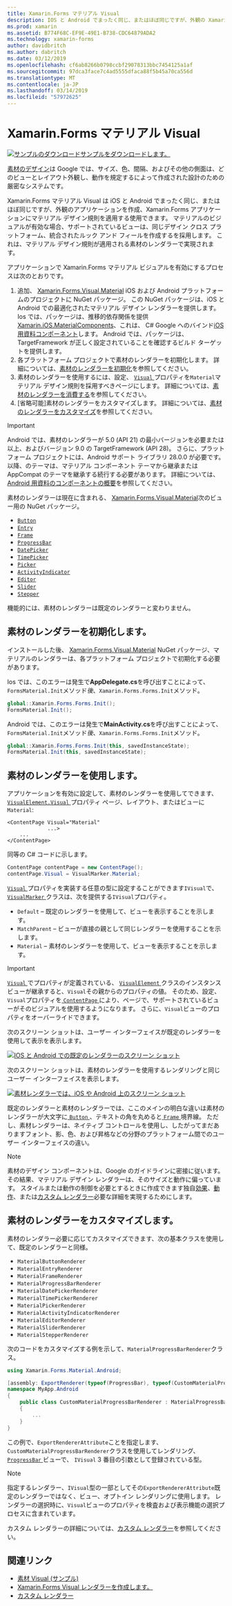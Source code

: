 ```yaml
---
title: Xamarin.Forms マテリアル Visual
description: IOS と Android でまったく同じ、またはほぼ同じですが、外観の Xamarin.Forms アプリケーションを作成する Xamarin.Forms マテリアル Visual を使用できます。
ms.prod: xamarin
ms.assetid: B774F68C-EF9E-49E1-B738-CDC64879ADA2
ms.technology: xamarin-forms
author: davidbritch
ms.author: dabritch
ms.date: 03/12/2019
ms.openlocfilehash: cf6ab8266b0798ccbf29078313bbc7454125a1af
ms.sourcegitcommit: 97dca3face7c4ad5555dfaca88f5b45a70ca556d
ms.translationtype: MT
ms.contentlocale: ja-JP
ms.lasthandoff: 03/14/2019
ms.locfileid: "57972625"
---
```

# <a name="xamarinforms-material-visual"></a>Xamarin.Forms マテリアル Visual

[![サンプルのダウンロード](~/media/shared/download.png)サンプルをダウンロードします。](https://developer.xamarin.com/samples/xamarin-forms/UserInterface/VisualDemos/)

[素材のデザイン](https://material.io)は Google では、サイズ、色、間隔、およびその他の側面は、どのビューとレイアウト外観し、動作を規定するによって作成された設計のための厳密なシステムです。

Xamarin.Forms マテリアル Visual は iOS と Android でまったく同じ、またはほぼ同じですが、外観のアプリケーションを作成、Xamarin.Forms アプリケーションにマテリアル デザイン規則を適用する使用できます。 マテリアルのビジュアルが有効な場合、サポートされているビューは、同じデザイン クロス プラットフォーム、統合されたルック アンド フィールを作成するを採用します。 これは、マテリアル デザイン規則が適用される素材のレンダラーで実現されます。

アプリケーションで Xamarin.Forms マテリアル ビジュアルを有効にするプロセスは次のとおりです。

1. 追加、 [Xamarin.Forms.Visual.Material](https://www.nuget.org/packages/Xamarin.Forms.Visual.Material/) iOS および Android プラットフォームのプロジェクトに NuGet パッケージ。 この NuGet パッケージは、iOS と Android での最適化されたマテリアル デザイン レンダラーを提供します。 Ios では、パッケージは、推移的依存関係を提供[Xamarin.iOS.MaterialComponents](https://www.nuget.org/packages/Xamarin.iOS.MaterialComponents)、これは、 C# Google へのバインド[iOS 用資料コンポーネント](https://material.io/develop/ios/)します。 Android では、パッケージは、TargetFramework が正しく設定されていることを確認するビルド ターゲットを提供します。
1. 各プラットフォーム プロジェクトで素材のレンダラーを初期化します。 詳細については、[素材のレンダラーを初期化](#initialize-material-renderers)を参照してください。
1. 素材のレンダラーを使用するには、設定、 [ `Visual` ](xref:Xamarin.Forms.VisualElement.Visual)プロパティを`Material`マテリアル デザイン規則を採用すべきページにします。 詳細については、[素材のレンダラーを消費する](#consume-material-renderers)を参照してください。
1. [省略可能]素材のレンダラーをカスタマイズします。 詳細については、[素材のレンダラーをカスタマイズ](#customize-material-renderers)を参照してください。

> [!IMPORTANT]
> Android では、素材のレンダラーが 5.0 (API 21) の最小バージョンを必要または以上、およびバージョン 9.0 の TargetFramework (API 28)。 さらに、プラットフォーム プロジェクトには、Android サポート ライブラリ 28.0.0 が必要です。 以降、のテーマは、マテリアル コンポーネント テーマから継承または AppCompat のテーマを継承する続行する必要があります。 詳細については、[Android 用資料のコンポーネントの概要](https://github.com/material-components/material-components-android/blob/master/docs/getting-started.md)を参照してください。

素材のレンダラーは現在に含まれる、 [Xamarin.Forms.Visual.Material](https://www.nuget.org/packages/Xamarin.Forms.Visual.Material/)次のビュー用の NuGet パッケージ。

- [`Button`](xref:Xamarin.Forms.Button)
- [`Entry`](xref:Xamarin.Forms.Entry)
- [`Frame`](xref:Xamarin.Forms.Frame)
- [`ProgressBar`](xref:Xamarin.Forms.ProgressBar)
- [`DatePicker`](xref:Xamarin.Forms.DatePicker)
- [`TimePicker`](xref:Xamarin.Forms.TimePicker)
- [`Picker`](xref:Xamarin.Forms.Picker)
- [`ActivityIndicator`](xref:Xamarin.Forms.ActivityIndicator)
- [`Editor`](xref:Xamarin.Forms.Editor)
- [`Slider`](xref:Xamarin.Forms.Slider)
- [`Stepper`](xref:Xamarin.Forms.Stepper)

機能的には、素材のレンダラーは既定のレンダラーと変わりません。

## <a name="initialize-material-renderers"></a>素材のレンダラーを初期化します。

インストールした後、 [Xamarin.Forms.Visual.Material](https://www.nuget.org/packages/Xamarin.Forms.Visual.Material/) NuGet パッケージ、マテリアルのレンダラーは、各プラットフォーム プロジェクトで初期化する必要があります。

Ios では、このエラーは発生で**AppDelegate.cs**を呼び出すことによって、`FormsMaterial.Init`メソッド*後*、`Xamarin.Forms.Forms.Init`メソッド。

```csharp
global::Xamarin.Forms.Forms.Init();
FormsMaterial.Init();
```

Android では、このエラーは発生で**MainActivity.cs**を呼び出すことによって、`FormsMaterial.Init`メソッド*後*、`Xamarin.Forms.Forms.Init`メソッド。

```csharp
global::Xamarin.Forms.Forms.Init(this, savedInstanceState);
FormsMaterial.Init(this, savedInstanceState);
```

## <a name="consume-material-renderers"></a>素材のレンダラーを使用します。

アプリケーションを有効に設定して、素材のレンダラーを使用してできます、 [ `VisualElement.Visual` ](xref:Xamarin.Forms.VisualElement.Visual)プロパティ ページ、レイアウト、またはビューに`Material`:

```xaml
<ContentPage Visual="Material"
             ...>
    ...
</ContentPage>
```

同等の C# コードに示します。

```csharp
ContentPage contentPage = new ContentPage();
contentPage.Visual = VisualMarker.Material;
```

[ `Visual` ](xref:Xamarin.Forms.VisualElement.Visual)プロパティを実装する任意の型に設定することができます`IVisual`で、 [ `VisualMarker` ](xref:Xamarin.Forms.VisualMarker)クラスは、次を提供する`IVisual`プロパティ。

- `Default` – 既定のレンダラーを使用して、ビューを表示することを示します。
- `MatchParent` – ビューが直接の親として同じレンダラーを使用することを示します。
- `Material` – 素材のレンダラーを使用して、ビューを表示することを示します。

> [!IMPORTANT]
> [ `Visual` ](xref:Xamarin.Forms.VisualElement.Visual)でプロパティが定義されている、 [ `VisualElement` ](xref:Xamarin.Forms.VisualElement)クラスのインスタンス ビューが継承すると、`Visual`その親からのプロパティの値。 そのため、設定、`Visual`プロパティを[ `ContentPage` ](xref:Xamarin.Forms.ContentPage)により、ページで、サポートされているビューがそのビジュアルを使用するようになります。 さらに、`Visual`ビューのプロパティをオーバーライドできます。

次のスクリーン ショットは、ユーザー インターフェイスが既定のレンダラーを使用して表示を表示します。

[![IOS と Android での既定のレンダラーのスクリーン ショット](material-visual-images/default-renderers.png "既定レンダラーを使用してビュー")](material-visual-images/default-renderers-large.png#lightbox)

次のスクリーン ショットは、素材のレンダラーを使用するレンダリングと同じユーザー インターフェイスを表示します。

[![素材レンダラーでは、iOS や Android 上のスクリーン ショット](material-visual-images/material-renderers.png "素材のレンダラーを使用してビュー")](material-visual-images/material-renderers-large.png#lightbox)

既定のレンダラーと素材のレンダラーでは、ここのメインの明白な違いは素材のレンダラーが大文字に[ `Button` ](xref:Xamarin.Forms.Button) 、テキストの角を丸めると[ `Frame` ](xref:Xamarin.Forms.Frame)境界線。 ただし、素材レンダラーは、ネイティブ コントロールを使用し、したがってまだありますフォント、影、色、および昇格などの分野のプラットフォーム間でのユーザー インターフェイスの違い。

> [!NOTE]
> 素材のデザイン コンポーネントは、Google のガイドラインに密接に従います。 その結果、マテリアル デザイン レンダラーは、そのサイズと動作に偏っています。 スタイルまたは動作の制御を必要とするときに作成できます独自[効果](~/xamarin-forms/app-fundamentals/effects/index.md)、[動作](~/xamarin-forms/app-fundamentals/behaviors/index.md)、または[カスタム レンダラー](~/xamarin-forms/app-fundamentals/custom-renderer/index.md)必要な詳細を実現するためにします。

## <a name="customize-material-renderers"></a>素材のレンダラーをカスタマイズします。

素材のレンダラー必要に応じてカスタマイズできます、次の基本クラスを使用して、既定のレンダラーと同様。

- `MaterialButtonRenderer`
- `MaterialEntryRenderer`
- `MaterialFrameRenderer`
- `MaterialProgressBarRenderer`
- `MaterialDatePickerRenderer`
- `MaterialTimePickerRenderer`
- `MaterialPickerRenderer`
- `MaterialActivityIndicatorRenderer`
- `MaterialEditorRenderer`
- `MaterialSliderRenderer`
- `MaterialStepperRenderer`

次のコードをカスタマイズする例を示して、`MaterialProgressBarRenderer`クラス。

```csharp
using Xamarin.Forms.Material.Android;

[assembly: ExportRenderer(typeof(ProgressBar), typeof(CustomMaterialProgressBarRenderer), new[] { typeof(VisualMarker.MaterialVisual) })]
namespace MyApp.Android
{
    public class CustomMaterialProgressBarRenderer : MaterialProgressBarRenderer
    {
        ...
    }
}
```

この例で、`ExportRendererAttribute`ことを指定します、`CustomMaterialProgressBarRenderer`クラスを使用してレンダリング、 [ `ProgressBar` ](xref:Xamarin.Forms.ProgressBar)ビューで、 `IVisual` 3 番目の引数として登録されている型。

> [!NOTE]
> 指定するレンダラー、`IVisual`型の一部としてその`ExportRendererAttribute`既定のレンダラーではなく、ビュー、オプトイン レンダリングに使用します。 レンダラーの選択時に、`Visual`ビューのプロパティを検査および表示機能の選択プロセスに含まれています。

カスタム レンダラーの詳細については、[カスタム レンダラー](~/xamarin-forms/app-fundamentals/custom-renderer/index.md)を参照してください。

## <a name="related-links"></a>関連リンク

- [素材 Visual (サンプル)](https://developer.xamarin.com/samples/xamarin-forms/UserInterface/VisualDemos/)
- [Xamarin.Forms Visual レンダラーを作成します。](create.md)
- [カスタム レンダラー](~/xamarin-forms/app-fundamentals/custom-renderer/index.md)
